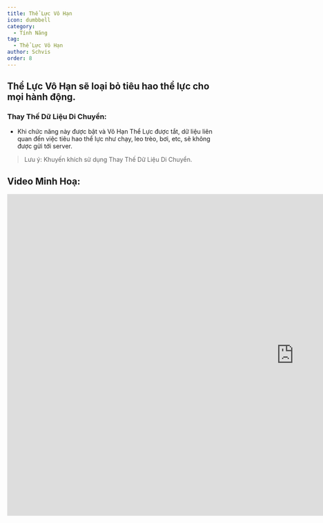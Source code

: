 ```yaml
---
title: Thể Lực Vô Hạn
icon: dumbbell
category:
  - Tính Năng
tag:
  - Thể Lực Vô Hạn
author: Schvis
order: 8
---
```


## Thể Lực Vô Hạn sẽ loại bỏ tiêu hao thể lực cho mọi hành động.
### Thay Thế Dữ Liệu Di Chuyển:
- Khi chức năng này được bật và Vô Hạn Thể Lực được tắt, dữ liệu liên quan đến việc tiêu hao thể lực như chạy, leo trèo, bơi, etc, sẽ không được gửi tới server.
> Lưu ý: Khuyến khích sử dụng Thay Thế Dữ Liệu Di Chuyển.

## Video Minh Hoạ:

<div class="iframe-container"><iframe width="1328" height="747" src="https://www.youtube.com/embed/NZhfaMOLuY0?list=PL5eI1Tb64p56g27qfYk7VuFTz4FK6YrKa" title="Korepi - Infinite Stamina" frameborder="0" allow="accelerometer; autoplay; clipboard-write; encrypted-media; gyroscope; picture-in-picture; web-share" referrerpolicy="strict-origin-when-cross-origin" allowfullscreen></iframe></div>